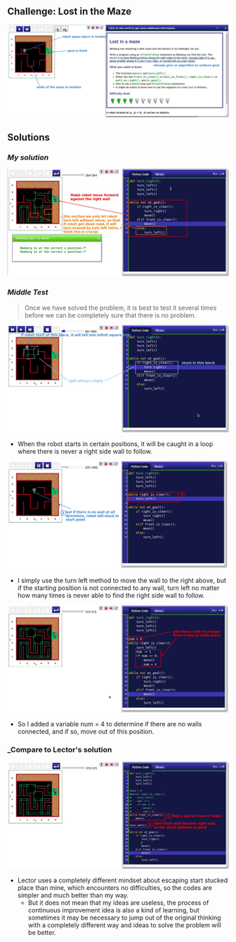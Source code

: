 ## **Challenge: Lost in the Maze**

![Alt maze](pic/01.jpg)

## **Solutions**

### _My solution_

![Alt my solution](pic/02.jpg)

### _Middle Test_

> Once we have solved the problem, it is best to test it several times before we can be completely sure that there is no problem.

![Alt stuck: no right wall to following at start](pic/03.jpg)

- When the robot starts in certain positions, it will be caught in a loop where there is never a right side wall to follow.

![Alt stuck: no connect to any wall at start](pic/04.jpg)

- I simply use the turn left method to move the wall to the right above, but if the starting position is not connected to any wall, turn left no matter how many times is never able to find the right side wall to follow.

![Alt solution](pic/05.jpg)

- So I added a variable num = 4 to determine if there are no walls connected, and if so, move out of this position.

### \_Compare to Lector's solution

![Alt compare to lector's](pic/06.jpg)

- Lector uses a completely different mindset about escaping start stucked place than mine, which encounters no difficulties, so the codes are simpler and much better than my way.
  - But it does not mean that my ideas are useless, the process of continuous improvement idea is also a kind of learning, but sometimes it may be necessary to jump out of the original thinking with a completely different way and ideas to solve the problem will be better.
